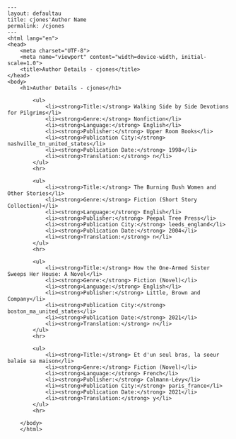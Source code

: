 
    ---
    layout: defaultau
    title: cjones'Author Name 
    permalink: /cjones
    ---
    <html lang="en">
    <head>
        <meta charset="UTF-8">
        <meta name="viewport" content="width=device-width, initial-scale=1.0">
        <title>Author Details - cjones</title>
    </head>
    <body>
        <h1>Author Details - cjones</h1>
        
            <ul>
                <li><strong>Title:</strong> Walking Side by Side Devotions for Pilgrims</li>
                <li><strong>Genre:</strong> Nonfiction</li>
                <li><strong>Language:</strong> English</li>
                <li><strong>Publisher:</strong> Upper Room Books</li>
                <li><strong>Publication City:</strong> nashville_tn_united_states</li>
                <li><strong>Publication Date:</strong> 1998</li>
                <li><strong>Translation:</strong> n</li>
            </ul>
            <hr>
            
            <ul>
                <li><strong>Title:</strong> The Burning Bush Women and Other Stories</li>
                <li><strong>Genre:</strong> Fiction (Short Story Collection)</li>
                <li><strong>Language:</strong> English</li>
                <li><strong>Publisher:</strong> Peepal Tree Press</li>
                <li><strong>Publication City:</strong> leeds_england</li>
                <li><strong>Publication Date:</strong> 2004</li>
                <li><strong>Translation:</strong> n</li>
            </ul>
            <hr>
            
            <ul>
                <li><strong>Title:</strong> How the One-Armed Sister Sweeps Her House: A Novel</li>
                <li><strong>Genre:</strong> Fiction (Novel)</li>
                <li><strong>Language:</strong> English</li>
                <li><strong>Publisher:</strong> Little, Brown and Company</li>
                <li><strong>Publication City:</strong> boston_ma_united_states</li>
                <li><strong>Publication Date:</strong> 2021</li>
                <li><strong>Translation:</strong> n</li>
            </ul>
            <hr>
            
            <ul>
                <li><strong>Title:</strong> Et d'un seul bras, la soeur balaie sa maison</li>
                <li><strong>Genre:</strong> Fiction (Novel)</li>
                <li><strong>Language:</strong> French</li>
                <li><strong>Publisher:</strong> Calmann-Lévy</li>
                <li><strong>Publication City:</strong> paris_france</li>
                <li><strong>Publication Date:</strong> 2021</li>
                <li><strong>Translation:</strong> y</li>
            </ul>
            <hr>
            
        </body>
        </html>
        